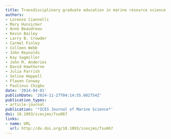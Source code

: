 ```yaml
---
title: Transdisciplinary graduate education in marine resource science and management
authors:
- Lorenzo Ciannelli
- Mary Hunsicker
- Anne Beaudreau
- Kevin Bailey
- Larry B. Crowder
- Carmel Finley
- Colleen Webb
- John Reynolds
- Kay Sagmiller
- John M. Anderies
- David Hawthorne
- Julia Parrish
- Selina Heppell
- Flaxen Conway
- Paulinus Chigbu
date: '2014-04-01'
publishDate: '2024-11-27T04:14:55.602754Z'
publication_types:
- article-journal
publication: '*ICES Journal of Marine Science*'
doi: 10.1093/icesjms/fsu067
links:
- name: URL
  url: http://dx.doi.org/10.1093/icesjms/fsu067
---
```

